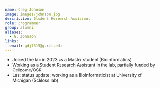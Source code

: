 ```yaml
---
name: Greg Johnson
image: images/johnson.jpg
description: Student Research Assistant
role: programmer
group: alumni
aliases:
  - G. Johnson
links:
  email: gdj7315@g.rit.edu
---
```


- Joined the lab in 2023 as a Master student (Bioinformatics)
- Working as a Student Research Assistant in the lab, partially funded by Cellzome/GSK
- Last status update: working as a Bioinformaticist at University of Michigan (Schloss lab)